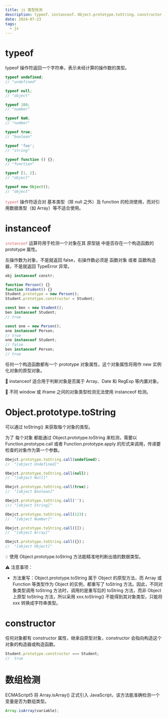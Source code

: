 ```yaml
---
title: js 类型检测
description: typeof、instanceof、Object.prototype.toString、constructor
date: 2024-07-23
tags:
  - js
---
```


# typeof
typeof 操作符返回一个字符串，表示未经计算的操作数的类型。
```js
typeof undefined;
// "undefined"

typeof null;
// "object"

typeof 100;
// "number"

typeof NaN;
// "number"

typeof true;
// "boolean"

typeof 'foo';
// "string"

typeof function () {};
// "function"

typeof [1, 2];
// "object"

typeof new Object();
// "object"
```
<code style="color:#d56161">typeof</code>  操作符适合对 基本类型（除 null 之外）及 function 的检测使用，而对引用数据类型（如 Array）等不适合使用。

# instanceof
<code style="color:#d56161">instanceof</code> 运算符用于检测一个对象在其 原型链 中是否存在一个构造函数的 prototype 属性。

左操作数为对象，不是就返回 false，右操作数必须是 函数对象 或者 函数构造器，不是就返回 TypeError 异常。
```js
obj instanceof constr;
```
```js
function Person() {}
function Student() {}
Student.prototype = new Person();
Student.prototype.constructor = Student;

const ben = new Student();
ben instanceof Student;
// true

const one = new Person();
one instanceof Person;
// true
one instanceof Student;
// false
ben instanceof Person;
// true
```
任何一个构造函数都有一个 prototype 对象属性，这个对象属性将用作 new 实例化对象的原型对象。

📍 instanceof 适合用于判断对象是否属于 Array、Date 和 RegExp 等内置对象。

📍 不同 window 或 iframe 之间的对象类型检测无法使用 instanceof 检测。

# Object.prototype.toString
可以通过 toString() 来获取每个对象的类型。

为了 每个对象 都能通过 Object.prototype.toString 来检测，需要以 Function.prototype.call 或者 Function.prototype.apply 的形式来调用，传递要检查的对象作为第一个参数。

```js
Obejct.prototype.toString.call(undefined)；
//  "[object Undefined]"

Obejct.prototype.toString.call(null)；
//  "[object Null]"

Obejct.prototype.toString.call(true)；
//  "[object Boolean]"

Obejct.prototype.toString.call('')；
/// "[object String]"

Obejct.prototype.toString.call(123)；
//  "[object Number]"

Obejct.prototype.toString.call([])；
//  "[object Array]"

Obejct.prototype.toString.call({})；
//  "[object Object]"
```
💡 使用 Object.prototype.toString 方法能精准地判断出值的数据类型。

⚠️ 注意事项：
 - 方法重写：Object.prototype.toString 属于 Object 的原型方法，而 Array 或 Function 等类型作为 Object 的实例，都重写了 toString 方法。因此，不同对象类型调用 toString 方法时，调用的是重写后的 toString 方法，而非 Object 上原型 toString 方法，所以采用 xxx.toString() 不能得到其对象类型，只能将 xxx 转换成字符串类型。

# constructor
任何对象都有 constructor 属性，继承自原型对象，constructor 会指向构造这个对象的构造器或构造函数。
```js
Student.prototype.constructor === Student;
//  true
```
# 数组检测
ECMAScript5 将 Array.isArray() 正式引入 JavaScript，该方法能准确检测一个变量是否为数组类型。
```js
Array.isArray(variable);
```